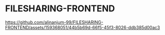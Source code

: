 # FILESHARING-FRONTEND




https://github.com/alinanjum-99/FILESHARING-FRONTEND/assets/159368051/44b5b69d-66f5-45f3-8026-ddb385d00ac3

